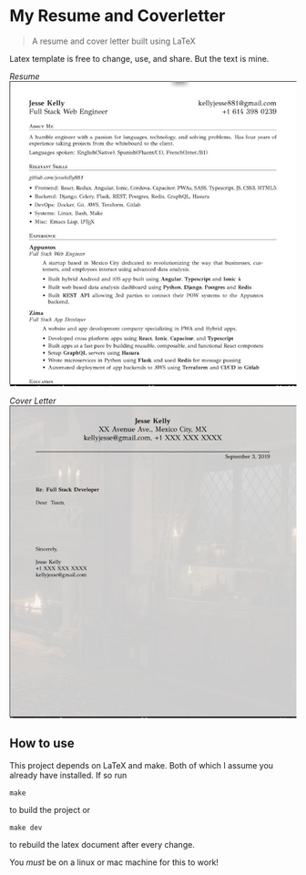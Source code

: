 # My Resume and Coverletter
> A resume and cover letter built using LaTeX

Latex template is free to change, use, and share. But the text is mine.

*Resume*
![Resume](resume.jpg?raw=true "Resume Screenshot")

*Cover Letter*
![Cover Letter](cover.jpg?raw=true "Resume Screenshot")


## How to use

This project depends on LaTeX and make. Both of which I assume you already have installed. If so run

```
make
```

to build the project or

```
make dev
```

to rebuild the latex document after every change.

You *must* be on a linux or mac machine for this to work!
